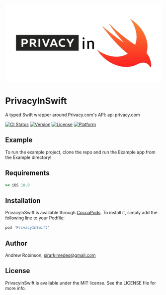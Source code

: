
![Image of PrivacyInSwift](Marketing/Logo.png)

# PrivacyInSwift

A typed Swift wrapper around Privacy.com's API: api.privacy.com

[![CI Status](https://img.shields.io/travis/SirArkimedes/PrivacyInSwift.svg?style=flat)](https://travis-ci.org/github/SirArkimedes/PrivacyInSwift)
[![Version](https://img.shields.io/cocoapods/v/PrivacyInSwift.svg?style=flat)](https://cocoapods.org/pods/PrivacyInSwift)
[![License](https://img.shields.io/cocoapods/l/PrivacyInSwift.svg?style=flat)](https://cocoapods.org/pods/PrivacyInSwift)
[![Platform](https://img.shields.io/cocoapods/p/PrivacyInSwift.svg?style=flat)](https://cocoapods.org/pods/PrivacyInSwift)

## Example

To run the example project, clone the repo and run the Example app from the Example directory!

## Requirements

```ruby
>= iOS 10.0
```

## Installation

PrivacyInSwift is available through [CocoaPods](https://cocoapods.org). To install
it, simply add the following line to your Podfile:

```ruby
pod 'PrivacyInSwift'
```

## Author

Andrew Robinson, sirarkimedes@gmail.com

## License

PrivacyInSwift is available under the MIT license. See the LICENSE file for more info.

